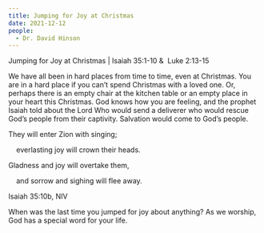 ```yaml
---
title: Jumping for Joy at Christmas
date: 2021-12-12
people:
  - Dr. David Hinson
---
```


Jumping for Joy at Christmas | Isaiah 35:1-10 &  Luke 2:13-15

We have all been in hard places from time to time, even at Christmas. You are in a hard place if you can’t spend Christmas with a loved one. Or, perhaps there is an empty chair at the kitchen table or an empty place in your heart this Christmas. God knows how you are feeling, and the prophet Isaiah told about the Lord Who would send a deliverer who would rescue God’s people from their captivity. Salvation would come to God’s people. 

They will enter Zion with singing;

    everlasting joy will crown their heads.

Gladness and joy will overtake them,

    and sorrow and sighing will flee away.

Isaiah 35:10b, NIV

When was the last time you jumped for joy about anything? As we worship, God has a special word for your life.